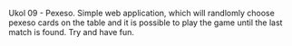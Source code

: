 Ukol 09 - Pexeso. 
Simple web application, which will randlomly choose pexeso cards on the table and it is possible to play the game until the last match is found. Try and have fun. 
